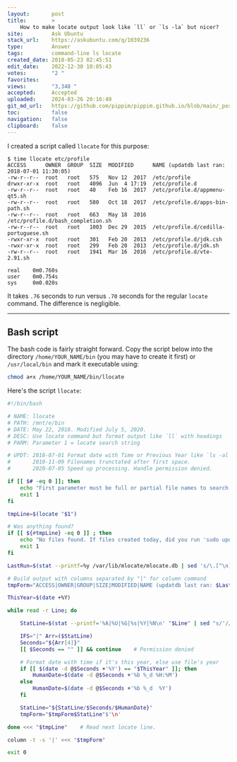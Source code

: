 ```yaml
---
layout:       post
title:        >
    How to make locate output look like `ll` or `ls -la` but nicer?
site:         Ask Ubuntu
stack_url:    https://askubuntu.com/q/1039236
type:         Answer
tags:         command-line ls locate
created_date: 2018-05-23 02:45:51
edit_date:    2022-12-30 10:05:43
votes:        "2 "
favorites:    
views:        "3,348 "
accepted:     Accepted
uploaded:     2024-03-26 20:16:49
git_md_url:   https://github.com/pippim/pippim.github.io/blob/main/_posts/2018/2018-05-23-How-to-make-locate-output-look-like-_ll_-or-_ls-la_-but-nicer_.md
toc:          false
navigation:   false
clipboard:    false
---
```


I created a script called `llocate` for this purpose:

``` 
$ time llocate etc/profile
ACCESS      OWNER  GROUP  SIZE  MODIFIED      NAME (updatdb last ran: 2018-07-01 11:30:05)
-rw-r--r--  root   root   575   Nov 12  2017  /etc/profile
drwxr-xr-x  root   root   4096  Jun  4 17:19  /etc/profile.d
-rw-r--r--  root   root   40    Feb 16  2017  /etc/profile.d/appmenu-qt5.sh
-rw-r--r--  root   root   580   Oct 18  2017  /etc/profile.d/apps-bin-path.sh
-rw-r--r--  root   root   663   May 18  2016  /etc/profile.d/bash_completion.sh
-rw-r--r--  root   root   1003  Dec 29  2015  /etc/profile.d/cedilla-portuguese.sh
-rwxr-xr-x  root   root   301   Feb 20  2013  /etc/profile.d/jdk.csh
-rwxr-xr-x  root   root   299   Feb 20  2013  /etc/profile.d/jdk.sh
-rw-r--r--  root   root   1941  Mar 16  2016  /etc/profile.d/vte-2.91.sh

real	0m0.760s
user	0m0.754s
sys 	0m0.020s
```

It takes `.76` seconds to run versus `.70` seconds for the regular `locate` command. The difference is negligible.

----------

## Bash script

The bash code is fairly straight forward. Copy the script below into the directory `/home/YOUR_NAME/bin` (you may have to create it first) or `/usr/local/bin` and mark it executable using:



``` bash
chmod a+x /home/YOUR_NAME/bin/llocate
```

Here's the script `llocate`:

``` bash
#!/bin/bash

# NAME: llocate
# PATH: /mnt/e/bin
# DATE: May 22, 2018. Modified July 5, 2020.
# DESC: Use locate command but format output like `ll` with headings
# PARM: Parameter 1 = locate search string

# UPDT: 2018-07-01 Format date with Time or Previous Year like `ls -al`.
#       2018-11-09 Filenames trunctated after first space.
#       2020-07-05 Speed up processing. Handle permission denied.

if [[ $# -eq 0 ]]; then
    echo "First parameter must be full or partial file names to search for."
    exit 1
fi

tmpLine=$(locate "$1")

# Was anything found?
if [[ ${#tmpLine} -eq 0 ]] ; then
    echo "No files found. If files created today, did you run 'sudo updatedb' after?"
    exit 1
fi

LastRun=$(stat --printf=%y /var/lib/mlocate/mlocate.db | sed 's/\.[^\n]*//')

# Build output with columns separated by "|" for column command
tmpForm="ACCESS|OWNER|GROUP|SIZE|MODIFIED|NAME (updatdb last ran: $LastRun)"$'\n'

ThisYear=$(date +%Y)

while read -r Line; do

    StatLine=$(stat --printf='%A|%U|%G|%s|%Y|%N\n' "$Line" | sed "s/'//g")

    IFS="|" Arr=($StatLine)
    Seconds="${Arr[4]}"
    [[ $Seconds == "" ]] && continue    # Permission denied

    # Format date with time if it's this year, else use file's year
    if [[ $(date -d @$Seconds +'%Y') == "$ThisYear" ]]; then
        HumanDate=$(date -d @$Seconds +'%b %_d %H:%M')
    else
        HumanDate=$(date -d @$Seconds +'%b %_d  %Y')
    fi

    StatLine="${StatLine/$Seconds/$HumanDate}"
    tmpForm="$tmpForm$StatLine"$'\n'

done <<< "$tmpLine"    # Read next locate line.

column -t -s '|' <<< "$tmpForm"

exit 0
```

  [1]: https://askubuntu.com/questions/1039220/sed-or-something-to-delete-everything-after-first-space-up-to

